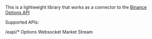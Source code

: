 This is a lightweight library that works as a connector to the [Binance Options API](https://binance-docs.github.io/apidocs/voptions/en/#change-log)

Supported APIs:

/eapi/*
Options Websocket Market Stream